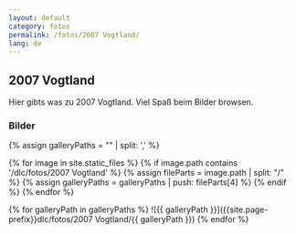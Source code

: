 ```yaml
---
layout: default
category: fotos
permalink: /fotos/2007 Vogtland/
lang: de
---
```


## 2007 Vogtland

Hier gibts was zu 2007 Vogtland. Viel Spaß beim Bilder browsen.

### Bilder
{% assign galleryPaths = "" | split: ',' %}

{% for image in site.static_files %}
{% if image.path contains '/dlc/fotos/2007 Vogtland' %}
        {% assign fileParts = image.path | split: "/" %}
        {% assign galleryPaths = galleryPaths | push: fileParts[4] %}
{% endif %}
{% endfor %}

{% for galleryPath in galleryPaths %}
![{{ galleryPath }}]({{site.page-prefix}}dlc/fotos/2007 Vogtland/{{ galleryPath }})
{% endfor %}
